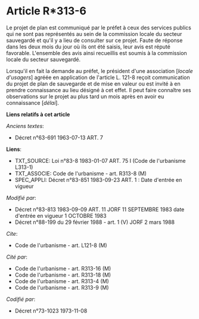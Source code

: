 # Article R*313-6

Le projet de plan est communiqué par le préfet à ceux des services publics qui ne sont pas représentés au sein de la
commission locale du secteur sauvegardé et qu'il y a lieu de consulter sur ce projet. Faute de réponse dans les deux mois du
jour où ils ont été saisis, leur avis est réputé favorable. L'ensemble des avis ainsi recueillis est soumis à la commission
locale du secteur sauvegardé. 

Lorsqu'il en fait la demande au préfet, le président d'une association [*locale d'usagers*] agréée en application de
l'article L. 121-8 reçoit communication du projet de plan de sauvegarde et de mise en valeur ou est invité à en prendre
connaissance au lieu désigné à cet effet. Il peut faire connaître ses observations sur le projet au plus tard un mois après
en avoir eu connaissance [*délai*].

**Liens relatifs à cet article**

_Anciens textes_:

  - Décret n°63-691 1963-07-13 ART. 7

**Liens**:

  - TXT_SOURCE: Loi n°83-8 1983-01-07 ART. 75 I (Code de l'urbanisme L313-1)
  - TXT_ASSOCIE: Code de l'urbanisme - art. R313-8 (M)
  - SPEC_APPLI: Décret n°83-851 1983-09-23 ART. 1 : Date d'entrée en vigueur

_Modifié par_:

  - Décret n°83-813 1983-09-09 ART. 11 JORF 11 SEPTEMBRE 1983 date d'entrée en vigueur 1 OCTOBRE 1983
  - Décret n°88-199 du 29 février 1988 - art. 1 (V) JORF 2 mars 1988

_Cite_:

  - Code de l'urbanisme - art. L121-8 (M)

_Cité par_:

  - Code de l'urbanisme - art. R313-16 (M)
  - Code de l'urbanisme - art. R313-18 (M)
  - Code de l'urbanisme - art. R313-4 (M)
  - Code de l'urbanisme - art. R313-9 (M)

_Codifié par_:

  - Décret n°73-1023 1973-11-08
